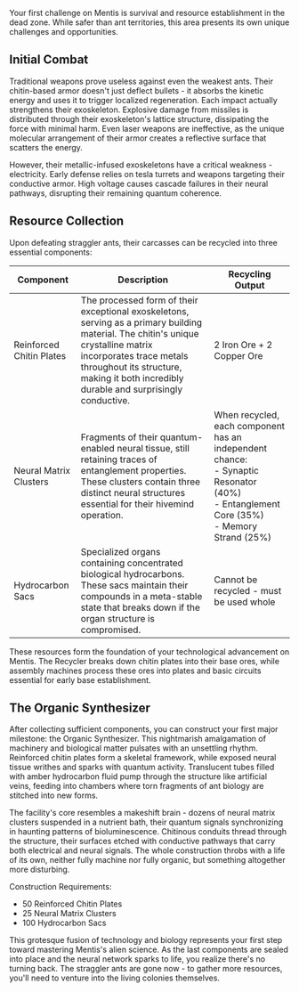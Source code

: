 
Your first challenge on Mentis is survival and resource establishment in the dead zone. While safer than ant territories, this area presents its own unique challenges and opportunities.

## Initial Combat

Traditional weapons prove useless against even the weakest ants. Their chitin-based armor doesn't just deflect bullets - it absorbs the kinetic energy and uses it to trigger localized regeneration. Each impact actually strengthens their exoskeleton. Explosive damage from missiles is distributed through their exoskeleton's lattice structure, dissipating the force with minimal harm. Even laser weapons are ineffective, as the unique molecular arrangement of their armor creates a reflective surface that scatters the energy.

However, their metallic-infused exoskeletons have a critical weakness - electricity. Early defense relies on tesla turrets and weapons targeting their conductive armor. High voltage causes cascade failures in their neural pathways, disrupting their remaining quantum coherence.

## Resource Collection

Upon defeating straggler ants, their carcasses can be recycled into three essential components:

|Component|Description|Recycling Output|
|---|---|---|
|Reinforced Chitin Plates|The processed form of their exceptional exoskeletons, serving as a primary building material. The chitin's unique crystalline matrix incorporates trace metals throughout its structure, making it both incredibly durable and surprisingly conductive.|2 Iron Ore + 2 Copper Ore|
|Neural Matrix Clusters|Fragments of their quantum-enabled neural tissue, still retaining traces of entanglement properties. These clusters contain three distinct neural structures essential for their hivemind operation.|When recycled, each component has an independent chance:<br>- Synaptic Resonator (40%)<br>- Entanglement Core (35%)<br>- Memory Strand (25%)|
|Hydrocarbon Sacs|Specialized organs containing concentrated biological hydrocarbons. These sacs maintain their compounds in a meta-stable state that breaks down if the organ structure is compromised.|Cannot be recycled - must be used whole|

These resources form the foundation of your technological advancement on Mentis. The Recycler breaks down chitin plates into their base ores, while assembly machines process these ores into plates and basic circuits essential for early base establishment.

## The Organic Synthesizer

After collecting sufficient components, you can construct your first major milestone: the Organic Synthesizer. This nightmarish amalgamation of machinery and biological matter pulsates with an unsettling rhythm. Reinforced chitin plates form a skeletal framework, while exposed neural tissue writhes and sparks with quantum activity. Translucent tubes filled with amber hydrocarbon fluid pump through the structure like artificial veins, feeding into chambers where torn fragments of ant biology are stitched into new forms.

The facility's core resembles a makeshift brain - dozens of neural matrix clusters suspended in a nutrient bath, their quantum signals synchronizing in haunting patterns of bioluminescence. Chitinous conduits thread through the structure, their surfaces etched with conductive pathways that carry both electrical and neural signals. The whole construction throbs with a life of its own, neither fully machine nor fully organic, but something altogether more disturbing.

Construction Requirements:

- 50 Reinforced Chitin Plates
- 25 Neural Matrix Clusters
- 100 Hydrocarbon Sacs

This grotesque fusion of technology and biology represents your first step toward mastering Mentis's alien science. As the last components are sealed into place and the neural network sparks to life, you realize there's no turning back. The straggler ants are gone now - to gather more resources, you'll need to venture into the living colonies themselves.